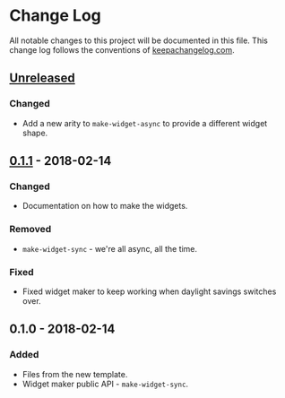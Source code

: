 # Change Log
All notable changes to this project will be documented in this file. This change log follows the conventions of [keepachangelog.com](http://keepachangelog.com/).

## [Unreleased]
### Changed
- Add a new arity to `make-widget-async` to provide a different widget shape.

## [0.1.1] - 2018-02-14
### Changed
- Documentation on how to make the widgets.

### Removed
- `make-widget-sync` - we're all async, all the time.

### Fixed
- Fixed widget maker to keep working when daylight savings switches over.

## 0.1.0 - 2018-02-14
### Added
- Files from the new template.
- Widget maker public API - `make-widget-sync`.

[Unreleased]: https://github.com/your-name/bincoinj-clj/compare/0.1.1...HEAD
[0.1.1]: https://github.com/your-name/bincoinj-clj/compare/0.1.0...0.1.1
